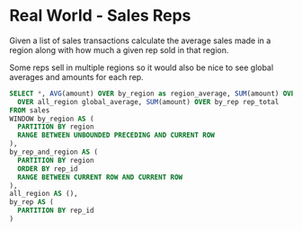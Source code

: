 # Real World - Sales Reps


Given a list of sales transactions calculate the average sales made in a region along with how much a given rep sold in
that region.

Some reps sell in multiple regions so it would also be nice to see global averages and amounts for each rep.

```sql
SELECT *, AVG(amount) OVER by_region as region_average, SUM(amount) OVER by_rep_and_region rep_region_total, AVG(amount)
  OVER all_region global_average, SUM(amount) OVER by_rep rep_total
FROM sales
WINDOW by_region AS (
  PARTITION BY region
  RANGE BETWEEN UNBOUNDED PRECEDING AND CURRENT ROW
),
by_rep_and_region AS (
  PARTITION BY region
  ORDER BY rep_id
  RANGE BETWEEN CURRENT ROW AND CURRENT ROW
),
all_region AS (),
by_rep AS (
  PARTITION BY rep_id
)
```

